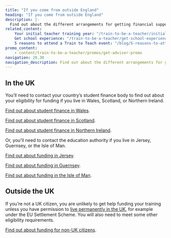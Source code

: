 ```yaml
---
title: "If you come from outside England"
heading: "If you come from outside England"
description: |-
  Find out about the different arrangements for getting financial support if you live outside England.
related_content:
    Your initial teacher training year: "/train-to-be-a-teacher/initial-teacher-training"
    Get school experience: "/train-to-be-a-teacher/get-school-experience"
    5 reasons to attend a Train to Teach event: "/blog/5-reasons-to-attend-a-train-to-teach-event"
promo_content:
    - content/train-to-be-a-teacher/promos/get-adviser-promo
navigation: 20.30
navigation_description: Find out about the different arrangements for getting financial support if you live outside England.
---
```


## In the UK

You’ll need to contact your country’s student finance body to find out about your eligibility for funding if you live in Wales, Scotland, or Northern Ireland.

[Find out about student finance in Wales](https://www.studentfinancewales.co.uk/).

[Find out about student finance in Scotland](https://www.saas.gov.uk/).

[Find out about student finance in Northern Ireland](https://www.studentfinanceni.co.uk/).

Or, you'll need to contact the education authority if you live in Jersey, Guernsey, or the Isle of Man.

[Find out about funding in Jersey](https://www.gov.je/Working/Careers/16To19YearOlds/EnteringHigherEducation/FinancingHigherEducationCourses/FundingDegreeProfessionalQualifications/Pages/index.aspx).

[Find out about funding in Guernsey](https://www.gov.gg/article/152744/Policies).

[Find out about funding in the Isle of Man](https://www.gov.im/student-grants).

## Outside the UK

If you’re not a UK citizen, you are unlikely to get help funding your training unless you have permission to [live permanently in the UK](https://www.gov.uk/browse/visas-immigration/settle-in-the-uk), for example under the EU Settlement Scheme. You will also need to meet some other eligibility requirements.

[Find out about funding for non-UK citizens](/non-uk-teachers/train-to-teach-in-england-as-an-international-student).
